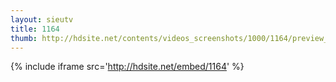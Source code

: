 ```yaml
---
layout: sieutv
title: 1164
thumb: http://hdsite.net/contents/videos_screenshots/1000/1164/preview_360p.mp4.jpg
---
```

{% include iframe src='http://hdsite.net/embed/1164' %}
 

